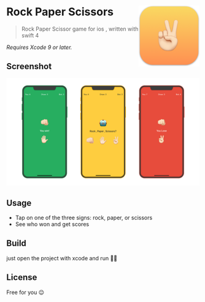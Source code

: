 # Rock Paper Scissors <img src="doc/icon.png" width="160" align="right">

> Rock Paper Scissor game for ios , written with swift 4





*Requires Xcode 9 or later.*


## Screenshot
![alt tag](https://raw.githubusercontent.com/Rminsh/RPS/master/doc/screenshot.png)


## Usage
- Tap on one of the three signs: rock, paper, or scissors
- See who won and get scores


## Build

just open the project with xcode and run 👍🏻


## License
Free for you 😉
